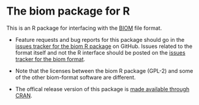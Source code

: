 <link href="http://joey711.github.com/phyloseq/markdown.css" rel="stylesheet"></link>

# The biom package for R

This is an R package for interfacing with the [BIOM](http://biom-format.org/) file format.

 * Feature requests and bug reports for this package should go in the [issues tracker for the biom R package](https://github.com/joey711/biom/issues) on GitHub. Issues related to the format itself and not the R interface should be posted on the [issues tracker for the biom format](https://github.com/biom-format/biom-format/issues).
 
 * Note that the licenses between the biom R package (GPL-2) and some of the other biom-format software are different.

 * The offical release version of this package is [made available through CRAN](http://cran.r-project.org/web/packages/biom/index.html).

